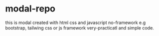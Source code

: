 # modal-repo
this is modal created with html css and javascript no-framework e.g bootstrap, tailwing css or js framework
very-practicatl  and simple code.
